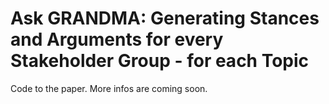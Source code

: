 # Ask GRANDMA: Generating Stances and Arguments for every Stakeholder Group - for each Topic

Code to the paper. More infos are coming soon.